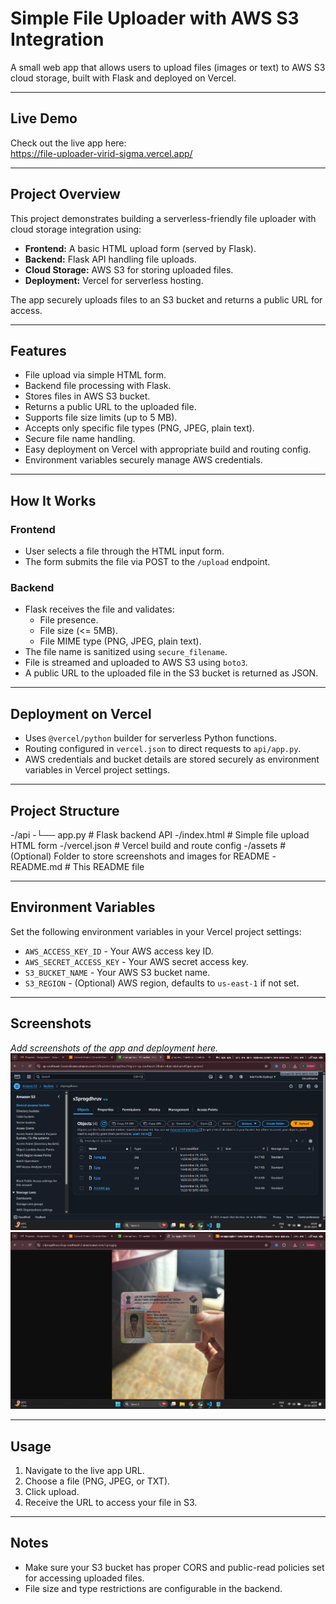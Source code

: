 # Simple File Uploader with AWS S3 Integration

A small web app that allows users to upload files (images or text) to AWS S3 cloud storage, built with Flask and deployed on Vercel.

---

## Live Demo

Check out the live app here:  
https://file-uploader-virid-sigma.vercel.app/

---

## Project Overview

This project demonstrates building a serverless-friendly file uploader with cloud storage integration using:

- **Frontend:** A basic HTML upload form (served by Flask).
- **Backend:** Flask API handling file uploads.
- **Cloud Storage:** AWS S3 for storing uploaded files.
- **Deployment:** Vercel for serverless hosting.

The app securely uploads files to an S3 bucket and returns a public URL for access.

---

## Features

- File upload via simple HTML form.
- Backend file processing with Flask.
- Stores files in AWS S3 bucket.
- Returns a public URL to the uploaded file.
- Supports file size limits (up to 5 MB).
- Accepts only specific file types (PNG, JPEG, plain text).
- Secure file name handling.
- Easy deployment on Vercel with appropriate build and routing config.
- Environment variables securely manage AWS credentials.

---

## How It Works

### Frontend

- User selects a file through the HTML input form.
- The form submits the file via POST to the `/upload` endpoint.

### Backend

- Flask receives the file and validates:
  - File presence.
  - File size (<= 5MB).
  - File MIME type (PNG, JPEG, plain text).
- The file name is sanitized using `secure_filename`.
- File is streamed and uploaded to AWS S3 using `boto3`.
- A public URL to the uploaded file in the S3 bucket is returned as JSON.

---

## Deployment on Vercel

- Uses `@vercel/python` builder for serverless Python functions.
- Routing configured in `vercel.json` to direct requests to `api/app.py`.
- AWS credentials and bucket details are stored securely as environment variables in Vercel project settings.

---

## Project Structure

-/api
-└── app.py # Flask backend API
-/index.html # Simple file upload HTML form
-/vercel.json # Vercel build and route config
-/assets # (Optional) Folder to store screenshots and images for README
-README.md # This README file


---

## Environment Variables

Set the following environment variables in your Vercel project settings:

- `AWS_ACCESS_KEY_ID` - Your AWS access key ID.
- `AWS_SECRET_ACCESS_KEY` - Your AWS secret access key.
- `S3_BUCKET_NAME` - Your AWS S3 bucket name.
- `S3_REGION` - (Optional) AWS region, defaults to `us-east-1` if not set.

---

## Screenshots

_Add screenshots of the app and deployment here._  
![Upload Form](./images/1.png)  
![Successful Upload](./images/2.png)

---

## Usage

1. Navigate to the live app URL.
2. Choose a file (PNG, JPEG, or TXT).
3. Click upload.
4. Receive the URL to access your file in S3.

---

## Notes

- Make sure your S3 bucket has proper CORS and public-read policies set for accessing uploaded files.
- File size and type restrictions are configurable in the backend.
